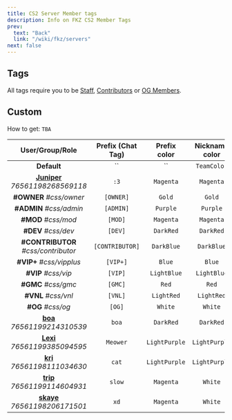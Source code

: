 ```yaml
---
title: CS2 Server Member tags
description: Info on FKZ CS2 Member Tags
prev:
  text: "Back"
  link: "/wiki/fkz/servers"
next: false
---
```


## Tags

All tags require you to be [Staff](/wiki/fkz/staff), [Contributors](/wiki/fkz/donators) or [OG Members](/wiki/fkz/og).

## Custom

How to get: `TBA`

|                                     User/Group/Role                                      | Prefix (Chat Tag) | Prefix color  | Nickname color | Message color | Scoreboard Tag  |
| :--------------------------------------------------------------------------------------: | :---------------: | :-----------: | :------------: | :-----------: | :-------------: |
|                                       **Default**                                        |        ``         |      ``       |  `TeamColor`   |    `White`    |       ``        |
| **[Juniper](https://steamcommunity.com/profiles/76561198268569118)** _76561198268569118_ |       `:3`        |   `Magenta`   |   `Magenta`    |   `Magenta`   |      `>.<`      |
|                                 **#OWNER** _#css/owner_                                  |     `[OWNER]`     |    `Gold`     |     `Gold`     |    `White`    |    `[OWNER]`    |
|                                 **#ADMIN** _#css/admin_                                  |     `[ADMIN]`     |   `Purple`    |    `Purple`    |    `White`    |    `[ADMIN]`    |
|                                   **#MOD** _#css/mod_                                    |      `[MOD]`      |   `Magenta`   |   `Magenta`    |    `White`    |     `[MOD]`     |
|                                   **#DEV** _#css/dev_                                    |      `[DEV]`      |   `DarkRed`   |   `DarkRed`    |    `White`    |     `[DEV]`     |
|                           **#CONTRIBUTOR** _#css/contributor_                            |  `[CONTRIBUTOR]`  |  `DarkBlue`   |   `DarkBlue`   |    `White`    | `[CONTRIBUTOR]` |
|                                 **#VIP+** _#css/vipplus_                                 |     `[VIP+]`      |    `Blue`     |     `Blue`     |    `White`    |    `[VIP+]`     |
|                                   **#VIP** _#css/vip_                                    |      `[VIP]`      |  `LightBlue`  |  `LightBlue`   |    `White`    |     `[VIP]`     |
|                                   **#GMC** _#css/gmc_                                    |      `[GMC]`      |     `Red`     |     `Red`      |    `White`    |     `[GMC]`     |
|                                   **#VNL** _#css/vnl_                                    |      `[VNL]`      |  `LightRed`   |   `LightRed`   |    `White`    |     `[VNL]`     |
|                                    **#OG** _#css/og_                                     |      `[OG]`       |    `White`    |    `White`     |    `White`    |     `[OG]`      |
|   **[boa](https://steamcommunity.com/profiles/76561199214310539)** _76561199214310539_   |       `boa`       |   `DarkRed`   |   `DarkRed`    |    `White`    |      `boa`      |
|  **[Lexi](https://steamcommunity.com/profiles/76561199385094595)** _76561199385094595_   |     `Meower`      | `LightPurple` | `LightPurple`  |    `White`    |    `Meower`     |
|   **[kri](https://steamcommunity.com/profiles/76561198111034630)** _76561198111034630_   |       `cat`       | `LightPurple` | `LightPurple`  |    `White`    |      `cat`      |
|  **[trip](https://steamcommunity.com/profiles/76561199114604931)** _76561199114604931_   |      `slow`       |   `Magenta`   |    `White`     |    `White`    |     `slow`      |
|  **[skaye](https://steamcommunity.com/profiles/76561198206171501)** _76561198206171501_  |       `xd`        |   `Magenta`   |    `White`     |    `White`    |      `xd`       |
